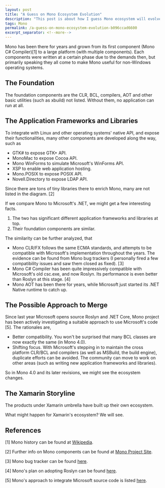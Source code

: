 ```yaml
---
layout: post
title: "A Guess on Mono Ecosystem Evolution"
description: "This post is about how I guess Mono ecosystem will evolve in the future."
tags: Mono
permalink: /a-guess-on-mono-ecosystem-evolution-b096ccad6600
excerpt_separator: <!--more-->
---
```

Mono has been there for years and grown from its first component (Mono C# Compiler)[1] to a large platform (with multiple components). Each components were written at a certain phase due to the demands then, but primarily speaking they all come to make Mono useful for non-Windows operating systems.
<!--more-->

## The Foundation

The foundation components are the CLR, BCL, compilers, AOT and other basic utilities (such as xbuild) not listed. Without them, no application can run at all.

## The Application Frameworks and Libraries

To integrate with Linux and other operating systems' native API, and expose their functionalities, many other components are developed along the way, such as

* GTK# to expose GTK+ API.
* MonoMac to expose Cocoa API.
* Mono WinForms to simulate Microsoft's WinForms API.
* XSP to enable web application hosting.
* Mono.POSIX to expose POSIX API.
* Novell.Directory to expose LDAP API.

Since there are tons of tiny libraries there to enrich Mono, many are not listed in the diagram. [2]

If we compare Mono to Microsoft's .NET, we might get a few interesting facts.

1. The two has significant different application frameworks and libraries at top.
1. Their foundation components are similar.

The similarity can be further analyzed, that

* Mono CLR/FX follows the same ECMA standards, and attempts to be compatible with Microsoft's implementation throughout the years. The evidence can be found from Mono bug trackers (I personally fired a few compatibility issues and saw them closed as fixed). [3]
* Mono C# Compiler has been quite impressively compatible with Microsoft's old csc.exe, and now Roslyn. Its performance is even better than Roslyn at this stage. [4]
* Mono AOT has been there for years, while Microsoft just started its .NET Native runtime to catch up.

## The Possible Approach to Merge

Since last year Microsoft opens source Roslyn and .NET Core, Mono project has been actively investigating a suitable approach to use Microsoft's code [5]. The rationales are,

* Better compatibility. You won't be surprised that many BCL classes are now exactly the same (in Mono 4.0).
* Shifting focus. With Microsoft's stepping in to maintain the cross platform CLR/BCL and compilers (as well as MSBuild, the build engine), duplicate efforts can be avoided. The community can move to work on other areas (such as writing new application frameworks and libraries).

So in Mono 4.0 and its later revisions, we might see the ecosystem changes.

## The Xamarin Storyline

The products under Xamarin umbrella have built up their own ecosystem.

What might happen for Xamarin's ecosystem? We will see.

## References

[1] Mono history can be found at [Wikipedia](http://en.wikipedia.org/wiki/Mono_(software)).

[2] Further info on Mono components can be found at [Mono Project Site](http://www.mono-project.com/).

[3] Mono bug tracker can be found [here](http://www.mono-project.com/community/bugs/).

[4] Mono's plan on adopting Roslyn can be found [here](http://tirania.org/blog/archive/2014/Apr-09.html).

[5] Mono's approach to integrate Microsoft source code is listed [here](http://www.mono-project.com/docs/about-mono/dotnet-integration/).
